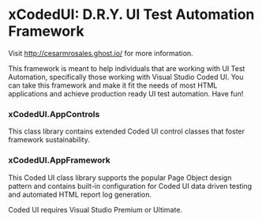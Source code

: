 # xCodedUI: D.R.Y. UI Test Automation Framework
Visit http://cesarmrosales.ghost.io/ for more information.

This framework is meant to help individuals that are working with UI Test Automation, specifically those working with Visual Studio Coded UI. You can take this framework and make it fit the needs of most HTML applications and achieve production ready UI test automation. Have fun!


### xCodedUI.AppControls
This class library contains extended Coded UI control classes that foster framework sustainability.

### xCodedUI.AppFramework
This Coded UI class library supports the popular Page Object design pattern and contains built-in configuration for Coded UI data driven testing and automated HTML report log generation. 


Coded UI requires Visual Studio Premium or Ultimate.
